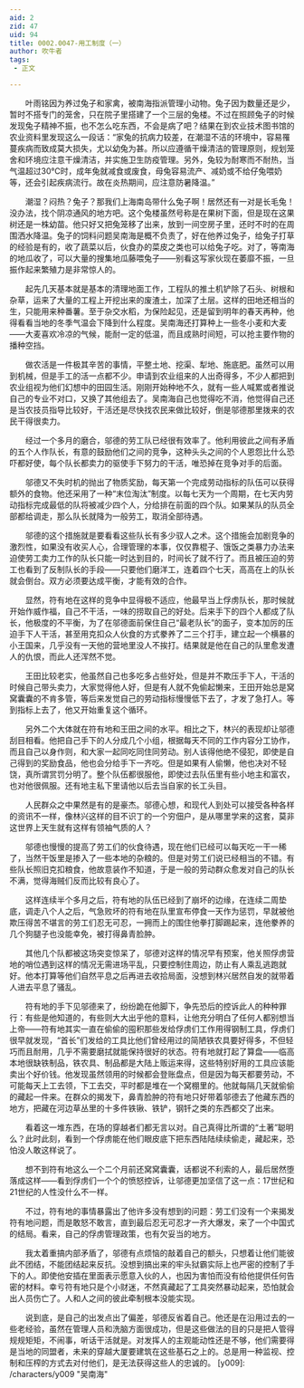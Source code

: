 ```yaml
---
aid: 2
zid: 47
uid: 94
title: 0002.0047-用工制度（一）
author: 吹牛者
tags: 
 - 正文

---
```




　　叶雨铭因为养过兔子和家禽，被南海指派管理小动物。兔子因为数量还是少，暂时不搭专门的笼舍，只在院子里搭建了一个三层的兔楼。不过在照顾兔子的时候发现兔子精神不振，也不怎么吃东西，不会是病了吧？结果在到农业技术图书馆的农业资料里发现这么一段话：“家兔的抗病力较差，在潮湿不洁的环境中，容易罹蔓疾病而致成莫大损失，尤以幼兔为甚。所以应遵循干燥清洁的管理原则，规划笼舍和环境应注意干燥清洁，并实施卫生防疫管理。另外，兔较为耐寒而不耐热，当气温超过30℃时，成年兔就减食或废食，母兔容易流产、减奶或不给仔兔喂奶等，还会引起疾病流行。故在炎热期间，应注意防暑降温。”

　　潮湿？闷热？兔子？那我们上海南岛带什么兔子啊！居然还有一对是长毛兔！没办法，找个阴凉通风的地方吧。这个兔楼虽然号称是在果树下面，但是现在这果树还是一株幼苗。他只好又把兔笼移了出来，放到一间空房子里，还时不时的在周围洒水降温。兔子的饲料问题吴南海是概不负责了，好在他养过兔子，给兔子打草的经验是有的，收了蔬菜以后，伙食办的菜皮之类也可以给兔子吃。对了，等南海的地瓜收了，可以大量的搜集地瓜藤喂兔子——别看这写家伙现在萎靡不振，一旦振作起来繁殖力是非常惊人的。

　　起先几天基本就是基本的清理地面工作，工程队的推土机铲除了石头、树根和杂草，运来了大量的工程上开挖出来的废渣土，加深了土层。这样的田地还相当的生，只能用来种番薯。至于杂交水稻，为保险起见，还是留到明年的春天再种，他得看看当地的冬季气温会下降到什么程度。吴南海还打算种上一些冬小麦和大麦——大麦喜欢冷凉的气候，能耐一定的低温，而且成熟时间短，可以抢主要作物的播种空挡。

　　做农活是一件极其辛苦的事情，平整土地、挖渠、犁地、施底肥。虽然可以用到机械，但是手工的活一点都不少。申请到农业组来的人出奇得多，不少人都把到农业组视为他们幻想中的田园生活。刚刚开始种地不久，就有一些人喊累或者推说自己的专业不对口，又换了其他组去了。吴南海自己也觉得吃不消，他觉得自己还是当农技员指导比较好，干活还是尽快找农民来做比较好，倒是邬德那里拨来的农民干得很卖力。

　　经过一个多月的磨合，邬德的劳工队已经很有效率了。他利用彼此之间有矛盾的五个人作队长，有意的鼓励他们之间的竞争，这种头头之间的个人恩怨比什么恐吓都好使，每个队长都卖力的驱使手下努力的干活，唯恐掉在竞争对手的后面。

　　邬德又不失时机的抛出了物质奖励，每天第一个完成劳动指标的队伍可以获得额外的食物。他还采用了一种“末位淘汰”制度。以每七天为一个周期，在七天内劳动指标完成最低的队将被减少四个人，分给排在前面的四个队。如果某队的队员全部都给调走，那么队长就降为一般劳工，取消全部待遇。

　　邬德的这个措施就是要看看这些队长有多少驭人之术。这个措施会加剧竞争的激烈性，如果没有收买人心，合理管理的本事，仅仅靠棍子、饿饭之类暴力办法来迫使劳工卖力工作的队长只能一时达到目的，时间长了就不行了。而且被压迫的劳工也看到了反制队长的手段——只要他们磨洋工，连着四个七天，高高在上的队长就会倒台。双方必须要达成平衡，才能有效的合作。

　　显然，符有地在这样的竞争中显得极不适应，他最早当上俘虏队长，那时候就开始作威作福，自己不干活，一味的捞取自己的好处。后来手下的四个人都成了队长，他极度的不平衡，为了在邬德面前保住自己“最老队长”的面子，变本加厉的压迫手下人干活，甚至用克扣众人伙食的方式豢养了二三个打手，建立起一个横暴的小王国来，几乎没有一天他的营地里没人不挨打。结果就是他在自己的队里愈发遭人的仇恨，而此人还浑然不觉。

　　王田比较老实，他虽然自己也多吃多占些好处，但是并不欺压手下人，干活的时候自己带头卖力，大家觉得他人好，但是有人就不免偷起懒来，王田开始总是窝窝囊囊的不肯多管，等后来发觉自己的劳动指标慢慢低下去了，才发了急打人。等到指标上去了，他又开始重复这个循环。

　　另外二个大体就在符有地和王田之间的水平。相比之下，林兴的表现却让邬德刮目相看。他把自己手下的人分成几个小组，根据每天不同的工作内容分工协作，而且自己以身作则，和大家一起同吃同住同劳动。别人该得他绝不侵犯，即使是自己得到的奖励食品，他也会分给手下一齐吃。但是如果有人偷懒，他也决对不轻饶，真所谓赏罚分明了。整个队伍都很服他，即使过去队伍里有些小地主和富农，也对他很佩服。还有地主私下里请他以后去当自家的长工头目。

　　人民群众之中果然是有的是豪杰。邬德心想，和现代人到处可以接受各种各样的资讯不一样，像林兴这样的目不识丁的一个穷佃户，是从哪里学来的这套，莫非这世界上天生就有这样有领袖气质的人？

　　邬德也慢慢的提高了劳工们的伙食待遇，现在他们已经可以每天吃一干一稀了，当然干饭里是掺入了一些本地的杂粮的。但是对劳工们说已经相当的不错。有些队长照旧克扣粮食，他故意装作不知道，于是一般的劳动群众愈发对自己的队长不满，觉得海贼们反而比较有良心了。

　　这样连续半个多月之后，符有地的队伍已经到了崩坏的边缘，在连续二周垫底，调走八个人之后，气急败坏的符有地在队里宣布停食一天作为惩罚，早就被他欺压得苦不堪言的劳工们忍无可忍，一拥而上的围住他拳打脚踢起来，连他豢养的几个狗腿子也没能幸免，被打得鼻青脸肿。

　　其他几个队都被这场突变惊呆了，邬德对这样的情况早有预案，他关照俘虏营地的哨位遇到这样的情况无需进场平乱，只要控制住周边，防止有人乘乱逃跑就好。他本打算等他们自然平息之后再进去收拾局面，没想到林兴居然自发的就带着人进去平息了骚乱。

　　符有地的手下见邬德来了，纷纷跪在他脚下，争先恐后的控诉此人的种种罪行：有些是他知道的，有些则大大出乎他的意料，让他充分明白了任何人都别想当上帝——符有地其实一直在偷偷的囤积那些发给俘虏们工作用得钢制工具，俘虏们很早就发现，“首长”们发给的工具比他们曾经用过的简陋铁农具要好得多，不但轻巧而且耐用，几乎不需要磨拭就能保持很好的状态。符有地就打起了算盘——临高本地很缺铁制品，铁农具、制品都是大陆上贩运来得，这些特别好用的工具应该能卖出个好价钱。他发现虽然领用的时候都会登账盘点，但是因为每天都要劳动，不可能每天上工去领，下工去交，平时都是堆在一个窝棚里的。他就每隔几天就偷偷的藏起一件来。在群众的揭发下，鼻青脸肿的符有地只好带着邬德去了他藏东西的地方，把藏在河边草丛里的十多件铁锹、铁铲，钢钎之类的东西都交了出来。

　　看着这一堆东西，在场的穿越者们都无言以对。自己真得比所谓的“土著”聪明么？此时此刻，看到一个俘虏能在他们眼皮底下把东西陆陆续续偷走，藏起来，恐怕没人敢这样说了。

　　想不到符有地这么一个二个月前还窝窝囊囊，话都说不利索的人，最后居然堕落成这样——看到俘虏们一个个的愤怒控诉，让邬德更加坚信了这一点：17世纪和21世纪的人性没什么不一样。

　　不过，符有地的事情暴露出了他许多没有想到的问题：劳工们没有一个来揭发符有地问题，而是敢怒不敢言，直到最后忍无可忍才一齐大爆发，来了一个中国式的结局。看来，自己的俘虏管理政策，也有欠妥当的地方。

　　我太着重搞内部矛盾了，邬德有点烦恼的敲着自己的额头，只想着让他们能彼此不团结，不能团结起来反抗。没想到搞出来的牢头狱霸实际上也严密的控制了手下的人。即使他安插在里面表示愿意入伙的人，也因为害怕而没有给他提供任何告密的材料。幸亏符有地只是个小财迷，不然真藏起了工具突然暴动起来，恐怕就会出人员伤亡了。人和人之间的彼此牵制根本没能实现。

　　说到底，是自己的出发点出了偏差，邬德反省着自己。他还是在沿用过去的一些老经验，虽然在管理人员和洗脑方面很成功，但是这些做法的目的只是把人管得规规矩矩，不闹事，听话干活就是。对发挥人的主观能动性还是不够，他们需要得是当地的同盟者，未来的穿越大厦要建筑在这些基石之上的。总是用一种监视、控制和压榨的方式去对付他们，是无法获得这些人的忠诚的。
[y009]: /characters/y009 "吴南海"


